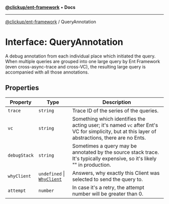 [**@clickup/ent-framework**](../README.md) • **Docs**

***

[@clickup/ent-framework](../globals.md) / QueryAnnotation

# Interface: QueryAnnotation

A debug annotation from each individual place which initiated the query. When
multiple queries are grouped into one large query by Ent Framework (even
cross-async-trace and cross-VC), the resulting large query is accompanied
with all those annotations.

## Properties

| Property | Type | Description |
| ------ | ------ | ------ |
| `trace` | `string` | Trace ID of the series of the queries. |
| `vc` | `string` | Something which identifies the acting user; it's named `vc` after Ent's VC for simplicity, but at this layer of abstractions, there are no Ents. |
| `debugStack` | `string` | Sometimes a query may be annotated by the source stack trace. It's typically expensive, so it's likely "" in production. |
| `whyClient` | `undefined` \| [`WhyClient`](../type-aliases/WhyClient.md) | Answers, why exactly this Client was selected to send the query to. |
| `attempt` | `number` | In case it's a retry, the attempt number will be greater than 0. |
